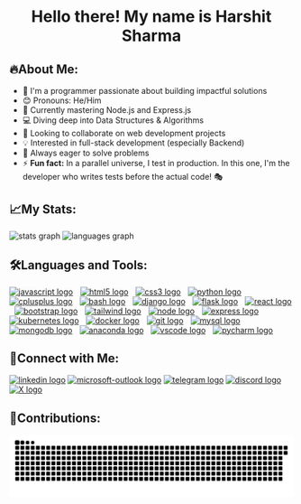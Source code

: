 <h1 align="center">Hello there! My name is Harshit Sharma</h1>

## 🔥About Me:
- 🗿 I'm a programmer passionate about building impactful solutions
- 😊 Pronouns: He/Him
- 🌱 Currently mastering Node.js and Express.js
- 💻 Diving deep into Data Structures & Algorithms
- 🚀 Looking to collaborate on web development projects
- 💡 Interested in full-stack development (especially Backend)
- 🎯 Always eager to solve problems
- ⚡ <b>Fun fact:</b> In a parallel universe, I test in production. In this one, I'm the developer who writes tests before the actual code! 🎭

###

## 📈My Stats:
<div align="left">
  <img src="https://github-readme-stats.vercel.app/api?username=HsAhRaSrHmIaT&hide_title=true&hide_rank=false&show_icons=true&include_all_commits=true&count_private=true&disable_animations=false&theme=github_dark&locale=en&hide_border=false&order=1" height="145" alt="stats graph"  />
  <img src="https://github-readme-stats.vercel.app/api/top-langs?username=HsAhRaSrHmIaT&locale=en&hide_title=true&layout=compact&card_width=320&langs_count=5&theme=github_dark&hide_border=false&order=1" height="145" alt="languages graph"  />
</div>

###

<div align="left">
  
  ## 🛠️Languages and Tools:
   <!--<img src="https://skillicons.dev/icons?i=js,html,css,react,nodejs,express,python,django,flask,mysql,mongodb,bootstrap,tailwind,git,figma,vscode" />-->
   <!--<a href="https://www.jenkins.io/doc/"><img src="https://skillicons.dev/icons?i=jenkins" height="34" alt="jenkins logo"  /></a>
  <img width="5" />
  <a href="https://developer.hashicorp.com/terraform/docs"><img src="https://skillicons.dev/icons?i=terraform" height="34" alt="terraform logo"  /></a>
  <img width="5" />-->
  <a href="https://developer.mozilla.org/en-US/docs/Web/JavaScript"><img src="https://skillicons.dev/icons?i=js" height="34" alt="javascript logo"  /></a>
  <img width="5" />
  <a href="https://developer.mozilla.org/en-US/docs/Web/HTML"><img src="https://skillicons.dev/icons?i=html" height="34" alt="html5 logo"  /></a>
  <img width="5" />
  <a href="https://developer.mozilla.org/en-US/docs/Web/CSS"><img src="https://skillicons.dev/icons?i=css" height="34" alt="css3 logo"  /></a>
  <img width="5" />
  <a href="https://www.python.org/doc/"><img src="https://skillicons.dev/icons?i=python" height="34" alt="python logo"  /></a>
  <img width="5" />
  <a href="https://cplusplus.com/doc/tutorial/"><img src="https://skillicons.dev/icons?i=cpp" height="34" alt="cplusplus logo"  /></a>
  <img width="5" />
  <a href="https://www.gnu.org/software/bash/manual/bash.html"><img src="https://skillicons.dev/icons?i=bash" height="34" alt="bash logo"  /></a>
  <img width="5" />
  <a href="https://docs.djangoproject.com/en/5.1/"><img src="https://skillicons.dev/icons?i=django" height="34" alt="django logo"  /></a>
  <img width="5" />
  <a href="https://flask.palletsprojects.com/en/3.0.x/"><img src="https://skillicons.dev/icons?i=flask" height="34" alt="flask logo" /></a>
  <img width="5" />
  <a href="https://react.dev/"><img src="https://skillicons.dev/icons?i=react" height="34" alt="react logo"  /></a>
  <img width="5" />
  <a href="https://getbootstrap.com/docs/5.0/getting-started/introduction/"><img src="https://skillicons.dev/icons?i=bootstrap" height="34" alt="bootstrap logo"  /></a>
  <img width="5" />
  <a href="https://v2.tailwindcss.com/docs"><img src="https://skillicons.dev/icons?i=tailwind" height="34" alt="tailwind logo"  /></a>
  <img width="5" />
  <a href="https://nodejs.org/api/all.html"><img src="https://skillicons.dev/icons?i=nodejs" height="34" alt="node logo"  /></a>
  <img width="5" />
  <a href="https://expressjs.com/en/guide/routing.html"><img src="https://skillicons.dev/icons?i=express" height="34" alt="express logo"  /></a>
  <img width="5" />
  <a href="https://kubernetes.io/docs/home/"><img src="https://skillicons.dev/icons?i=kubernetes" height="34" alt="kubernetes logo"  /></a>
  <img width="5" />
  <a href="https://docs.docker.com/"><img src="https://skillicons.dev/icons?i=docker" height="34" alt="docker logo"  /></a>
  <img width="5" />
  <a href="https://git-scm.com/doc"><img src="https://skillicons.dev/icons?i=git" height="34" alt="git logo"  /></a>
  <img width="5" />
  <a href="https://dev.mysql.com/doc/"><img src="https://skillicons.dev/icons?i=mysql" height="34" alt="mysql logo"  /></a>
  <img width="5" />
  <a href="https://www.mongodb.com/docs/"><img src="https://skillicons.dev/icons?i=mongodb" height="34" alt="mongodb logo"  /></a>
  <img width="5" />
  <a href="https://docs.anaconda.com/"><img src="https://skillicons.dev/icons?i=anaconda" height="34" alt="anaconda logo"  /></a>
  <img width="5" />
  <a href="https://code.visualstudio.com/Docs"><img src="https://skillicons.dev/icons?i=vscode" height="34" alt="vscode logo"  /></a>
  <img width="5" />
  <a href="https://www.jetbrains.com/help/pycharm/quick-start-guide.html"><img src="https://skillicons.dev/icons?i=pycharm" height="34" alt="pycharm logo"  /></a>
</div>

###

<div align="left">
  
  ## 🤝Connect with Me:
  <a href="https://www.linkedin.com/in/harshit-sharma-223612296/"><img src="https://img.icons8.com/?size=100&id=13930&format=png&color=000000" height="40" alt="linkedin logo"  /></a>
  <a href="mailto:harshitsharma2.04@outlook.com"><img src="https://img.icons8.com/?size=100&id=ut6gQeo5pNqf&format=png&color=000000" height="40" alt="microsoft-outlook logo"  /></a>
  <a href="https://t.me/HsAhRaSrHmIaT"><img src="https://img.icons8.com/?size=100&id=63306&format=png&color=000000" height="40" alt="telegram logo" /></a>
  <a href="https://discordapp.com/users/886296985743798382"><img src="https://img.icons8.com/?size=100&id=M725CLW4L7wE&format=png&color=000000" height="40" alt="discord logo"  /></a>
  <a href="https://twitter.com/HsAhRaSrHmIaT"><img src="https://img.icons8.com/?size=100&id=ClbD5JTFM7FA&format=png&color=000000" height="40" alt="X logo" /></a>
</div>

###

## 🐍Contributions:

<img src="https://raw.githubusercontent.com/HsAhRaSrHmIaT/HsAhRaSrHmIaT/output/snake.svg" alt="Snake animation" />

###
